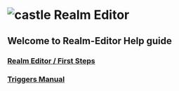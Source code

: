 #  ![castle](https://user-images.githubusercontent.com/24687357/178252145-68895482-b204-4f0d-b6cc-fd8f1f7063f8.png) Realm Editor

## Welcome to Realm-Editor Help guide

### [Realm Editor / First Steps](https://github.com/boltcraft/realm-editor/wiki/realm-editor)
### [Triggers Manual](https://github.com/boltcraft/realm-editor/wiki/triggers)

